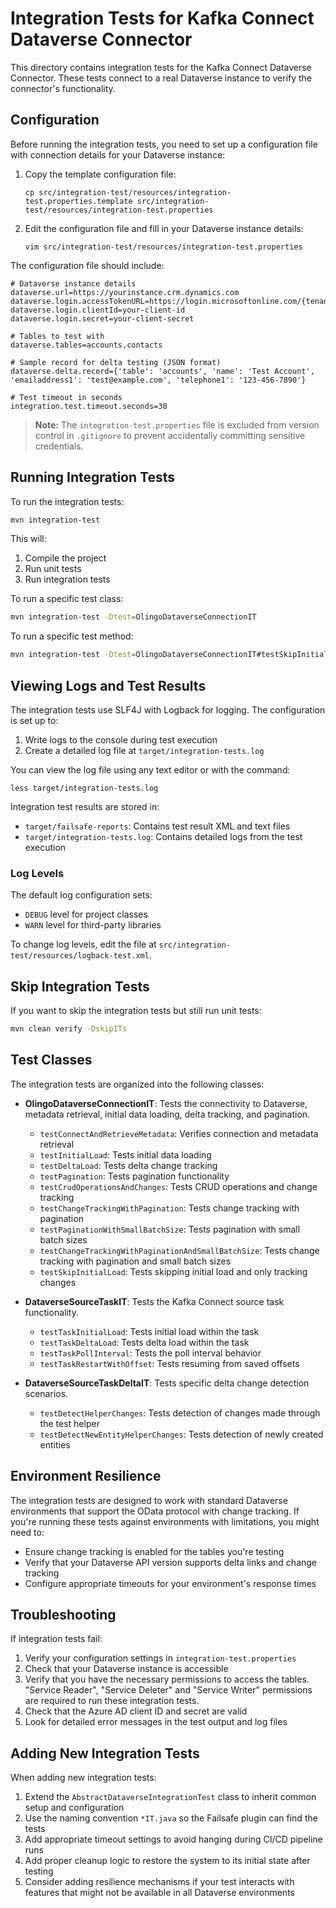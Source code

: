 # Integration Tests for Kafka Connect Dataverse Connector

This directory contains integration tests for the Kafka Connect Dataverse Connector. These tests connect to a real Dataverse instance to verify the connector's functionality.

## Configuration

Before running the integration tests, you need to set up a configuration file with connection details for your Dataverse instance:

1. Copy the template configuration file:
   ```
   cp src/integration-test/resources/integration-test.properties.template src/integration-test/resources/integration-test.properties
   ```

2. Edit the configuration file and fill in your Dataverse instance details:
   ```
   vim src/integration-test/resources/integration-test.properties
   ```

The configuration file should include:
```properties
# Dataverse instance details
dataverse.url=https://yourinstance.crm.dynamics.com
dataverse.login.accessTokenURL=https://login.microsoftonline.com/{tenant}/oauth2/v2.0/token
dataverse.login.clientId=your-client-id
dataverse.login.secret=your-client-secret

# Tables to test with
dataverse.tables=accounts,contacts

# Sample record for delta testing (JSON format)
dataverse.delta.record={'table': 'accounts', 'name': 'Test Account', 'emailaddress1': 'test@example.com', 'telephone1': '123-456-7890'}

# Test timeout in seconds
integration.test.timeout.seconds=30
```

> **Note:** The `integration-test.properties` file is excluded from version control in `.gitignore` to prevent accidentally committing sensitive credentials.

## Running Integration Tests

To run the integration tests:

```bash
mvn integration-test
```

This will:
1. Compile the project
2. Run unit tests
3. Run integration tests

To run a specific test class:

```bash
mvn integration-test -Dtest=OlingoDataverseConnectionIT
```

To run a specific test method:

```bash
mvn integration-test -Dtest=OlingoDataverseConnectionIT#testSkipInitialLoad
```

## Viewing Logs and Test Results

The integration tests use SLF4J with Logback for logging. The configuration is set up to:

1. Write logs to the console during test execution
2. Create a detailed log file at `target/integration-tests.log`

You can view the log file using any text editor or with the command:
```
less target/integration-tests.log
```

Integration test results are stored in:
- `target/failsafe-reports`: Contains test result XML and text files
- `target/integration-tests.log`: Contains detailed logs from the test execution

### Log Levels

The default log configuration sets:
- `DEBUG` level for project classes
- `WARN` level for third-party libraries

To change log levels, edit the file at `src/integration-test/resources/logback-test.xml`.

## Skip Integration Tests

If you want to skip the integration tests but still run unit tests:

```bash
mvn clean verify -DskipITs
```

## Test Classes

The integration tests are organized into the following classes:

- **OlingoDataverseConnectionIT**: Tests the connectivity to Dataverse, metadata retrieval, initial data loading, delta tracking, and pagination.
  - `testConnectAndRetrieveMetadata`: Verifies connection and metadata retrieval
  - `testInitialLoad`: Tests initial data loading
  - `testDeltaLoad`: Tests delta change tracking
  - `testPagination`: Tests pagination functionality
  - `testCrudOperationsAndChanges`: Tests CRUD operations and change tracking
  - `testChangeTrackingWithPagination`: Tests change tracking with pagination
  - `testPaginationWithSmallBatchSize`: Tests pagination with small batch sizes
  - `testChangeTrackingWithPaginationAndSmallBatchSize`: Tests change tracking with pagination and small batch sizes
  - `testSkipInitialLoad`: Tests skipping initial load and only tracking changes

- **DataverseSourceTaskIT**: Tests the Kafka Connect source task functionality.
  - `testTaskInitialLoad`: Tests initial load within the task
  - `testTaskDeltaLoad`: Tests delta load within the task
  - `testTaskPollInterval`: Tests the poll interval behavior
  - `testTaskRestartWithOffset`: Tests resuming from saved offsets

- **DataverseSourceTaskDeltaIT**: Tests specific delta change detection scenarios.
  - `testDetectHelperChanges`: Tests detection of changes made through the test helper
  - `testDetectNewEntityHelperChanges`: Tests detection of newly created entities

## Environment Resilience

The integration tests are designed to work with standard Dataverse environments that support the OData protocol with change tracking. If you're running these tests against environments with limitations, you might need to:

- Ensure change tracking is enabled for the tables you're testing
- Verify that your Dataverse API version supports delta links and change tracking
- Configure appropriate timeouts for your environment's response times


## Troubleshooting

If integration tests fail:

1. Verify your configuration settings in `integration-test.properties`
2. Check that your Dataverse instance is accessible
3. Verify that you have the necessary permissions to access the tables. "Service Reader", "Service Deleter" and  "Service Writer" permissions are required to run these integration tests.
4. Check that the Azure AD client ID and secret are valid
5. Look for detailed error messages in the test output and log files

## Adding New Integration Tests

When adding new integration tests:

1. Extend the `AbstractDataverseIntegrationTest` class to inherit common setup and configuration
2. Use the naming convention `*IT.java` so the Failsafe plugin can find the tests
3. Add appropriate timeout settings to avoid hanging during CI/CD pipeline runs
4. Add proper cleanup logic to restore the system to its initial state after testing
5. Consider adding resilience mechanisms if your test interacts with features that might not be available in all Dataverse environments 
